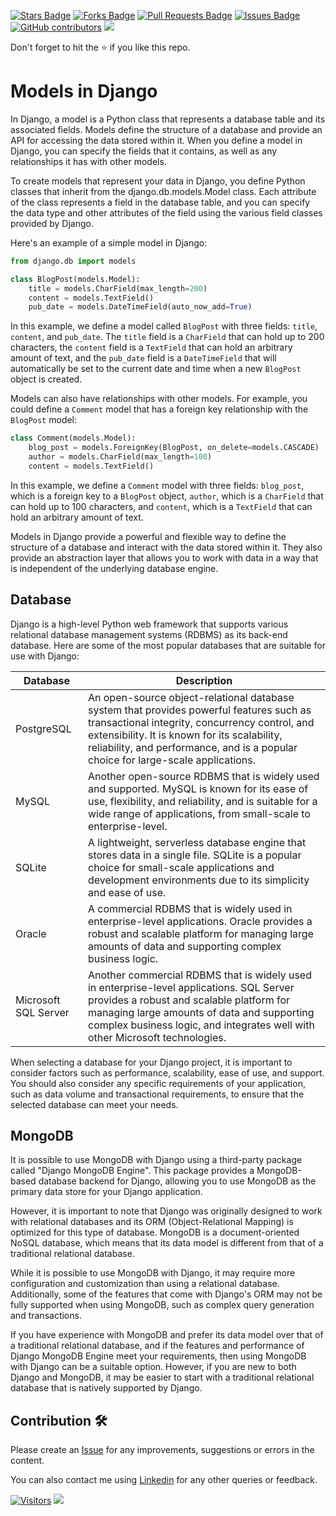 <a href="https://github.com/drshahizan/learn-django/stargazers"><img src="https://img.shields.io/github/stars/drshahizan/learn-django" alt="Stars Badge"/></a>
<a href="https://github.com/drshahizan/learn-django/network/members"><img src="https://img.shields.io/github/forks/drshahizan/learn-django" alt="Forks Badge"/></a>
<a href="https://github.com/drshahizan/learn-django/pulls"><img src="https://img.shields.io/github/issues-pr/drshahizan/learn-django" alt="Pull Requests Badge"/></a>
<a href="https://github.com/drshahizan/learn-django/issues"><img src="https://img.shields.io/github/issues/drshahizan/learn-django" alt="Issues Badge"/></a>
<a href="https://github.com/drshahizan/learn-django/graphs/contributors"><img alt="GitHub contributors" src="https://img.shields.io/github/contributors/drshahizan/learn-django?color=2b9348"></a>
![](https://visitor-badge.glitch.me/badge?page_id=drshahizan/learn-django)

Don't forget to hit the :star: if you like this repo.

# Models in Django	

In Django, a model is a Python class that represents a database table and its associated fields. Models define the structure of a database and provide an API for accessing the data stored within it. When you define a model in Django, you can specify the fields that it contains, as well as any relationships it has with other models.

To create models that represent your data in Django, you define Python classes that inherit from the django.db.models.Model class. Each attribute of the class represents a field in the database table, and you can specify the data type and other attributes of the field using the various field classes provided by Django.

Here's an example of a simple model in Django:

```python
from django.db import models

class BlogPost(models.Model):
    title = models.CharField(max_length=200)
    content = models.TextField()
    pub_date = models.DateTimeField(auto_now_add=True)
```

In this example, we define a model called `BlogPost` with three fields: `title`, `content`, and `pub_date`. The `title` field is a `CharField` that can hold up to 200 characters, the `content` field is a `TextField` that can hold an arbitrary amount of text, and the `pub_date` field is a `DateTimeField` that will automatically be set to the current date and time when a new `BlogPost` object is created.

Models can also have relationships with other models. For example, you could define a `Comment` model that has a foreign key relationship with the `BlogPost` model:

```python
class Comment(models.Model):
    blog_post = models.ForeignKey(BlogPost, on_delete=models.CASCADE)
    author = models.CharField(max_length=100)
    content = models.TextField()
```

In this example, we define a `Comment` model with three fields: `blog_post`, which is a foreign key to a `BlogPost` object, `author`, which is a `CharField` that can hold up to 100 characters, and `content`, which is a `TextField` that can hold an arbitrary amount of text.

Models in Django provide a powerful and flexible way to define the structure of a database and interact with the data stored within it. They also provide an abstraction layer that allows you to work with data in a way that is independent of the underlying database engine.

## Database
Django is a high-level Python web framework that supports various relational database management systems (RDBMS) as its back-end database. Here are some of the most popular databases that are suitable for use with Django:

| Database | Description |
| --- | --- |
| PostgreSQL | An open-source object-relational database system that provides powerful features such as transactional integrity, concurrency control, and extensibility. It is known for its scalability, reliability, and performance, and is a popular choice for large-scale applications. |
| MySQL | Another open-source RDBMS that is widely used and supported. MySQL is known for its ease of use, flexibility, and reliability, and is suitable for a wide range of applications, from small-scale to enterprise-level. |
| SQLite | A lightweight, serverless database engine that stores data in a single file. SQLite is a popular choice for small-scale applications and development environments due to its simplicity and ease of use. |
| Oracle | A commercial RDBMS that is widely used in enterprise-level applications. Oracle provides a robust and scalable platform for managing large amounts of data and supporting complex business logic. |
| Microsoft SQL Server | Another commercial RDBMS that is widely used in enterprise-level applications. SQL Server provides a robust and scalable platform for managing large amounts of data and supporting complex business logic, and integrates well with other Microsoft technologies. |

When selecting a database for your Django project, it is important to consider factors such as performance, scalability, ease of use, and support. You should also consider any specific requirements of your application, such as data volume and transactional requirements, to ensure that the selected database can meet your needs.

## MongoDB
It is possible to use MongoDB with Django using a third-party package called "Django MongoDB Engine". This package provides a MongoDB-based database backend for Django, allowing you to use MongoDB as the primary data store for your Django application.

However, it is important to note that Django was originally designed to work with relational databases and its ORM (Object-Relational Mapping) is optimized for this type of database. MongoDB is a document-oriented NoSQL database, which means that its data model is different from that of a traditional relational database.

While it is possible to use MongoDB with Django, it may require more configuration and customization than using a relational database. Additionally, some of the features that come with Django's ORM may not be fully supported when using MongoDB, such as complex query generation and transactions.

If you have experience with MongoDB and prefer its data model over that of a traditional relational database, and if the features and performance of Django MongoDB Engine meet your requirements, then using MongoDB with Django can be a suitable option. However, if you are new to both Django and MongoDB, it may be easier to start with a traditional relational database that is natively supported by Django.

## Contribution 🛠️
Please create an [Issue](https://github.com/drshahizan/learn-django/issues) for any improvements, suggestions or errors in the content.

You can also contact me using [Linkedin](https://www.linkedin.com/in/drshahizan/) for any other queries or feedback.

[![Visitors](https://api.visitorbadge.io/api/visitors?path=https%3A%2F%2Fgithub.com%2Fdrshahizan&labelColor=%23697689&countColor=%23555555&style=plastic)](https://visitorbadge.io/status?path=https%3A%2F%2Fgithub.com%2Fdrshahizan)
![](https://hit.yhype.me/github/profile?user_id=81284918)

